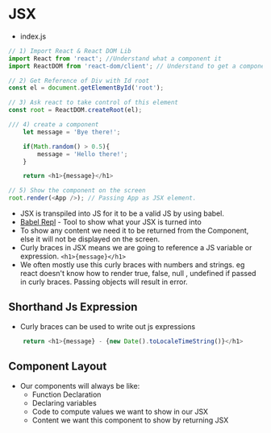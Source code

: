 # JSX

* index.js
```js
// 1) Import React & React DOM Lib
import React from 'react'; //Understand what a component it
import ReactDOM from 'react-dom/client'; // Understand to get a component and show up in the browser.

// 2) Get Reference of Div with Id root
const el = document.getElementById('root');

// 3) Ask react to take control of this element
const root = ReactDOM.createRoot(el);

/// 4) create a component
    let message = 'Bye there!';

    if(Math.random() > 0.5){
        message = 'Hello there!';
    }

    return <h1>{message}</h1>

// 5) Show the component on the screen
root.render(<App />); // Passing App as JSX element.
```

* JSX is transpiled into JS for it to be a valid JS by using babel.
* [Babel Repl](babeljs.io/repl) - Tool to show what your JSX is turned into
* To show any content we need it to be returned from the Component, else it will not be displayed on the screen.
* Curly braces in JSX means we are going to reference a JS variable or expression. `<h1>{message}</h1>`
* We often mostly use this curly braces with numbers and strings. eg react doesn't know how to render true, false, null , undefined if passed in curly braces. Passing objects will result in error.

## Shorthand Js Expression
* Curly braces can be used to write out js expressions 
```js
    return <h1>{message} - {new Date().toLocaleTimeString()}</h1>
```

## Component Layout
* Our components will always be like:
  * Function Declaration
  * Declaring variables
  * Code to compute values we want to show in our JSX
  * Content we want this component to show by returning JSX